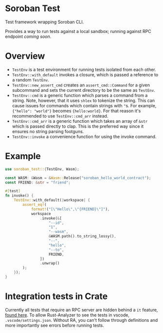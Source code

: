 Soroban Test
============

Test framework wrapping Soroban CLI.

Provides a way to run tests against a local sandbox; running against RPC endpoint _coming soon_.


Overview
========

- `TestEnv` is a test environment for running tests isolated from each other.
- `TestEnv::with_default` invokes a closure, which is passed a reference to a random `TestEnv`.
- `TestEnv::new_assert_cmd` creates an `assert_cmd::Command` for a given subcommand and sets the current
   directory to be the same as `TestEnv`.
- `TestEnv::cmd` is a generic function which parses a command from a string.
   Note, however, that it uses `shlex` to tokenize the string. This can cause issues
   for commands which contain strings with `"`s. For example, `{"hello": "world"}` becomes
   `{hello:world}`. For that reason it's recommended to use `TestEnv::cmd_arr` instead.
- `TestEnv::cmd_arr` is a generic function which takes an array of `&str` which is passed directly to clap.
   This is the preferred way since it ensures no string parsing footguns.
- `TestEnv::invoke` a convenience function for using the invoke command.


Example
=======

```rs
use soroban_test::{TestEnv, Wasm};

const WASM: &Wasm = &Wasm::Release("soroban_hello_world_contract");
const FRIEND: &str = "friend";

#[test]
fn invoke() {
    TestEnv::with_default(|workspace| {
        assert_eq!(
            format!("[\"Hello\",\"{FRIEND}\"]"),
            workspace
                .invoke(&[
                    "--id",
                    "1",
                    "--wasm",
                    &WASM.path().to_string_lossy(),
                    "--",
                    "hello",
                    "--to",
                    FRIEND,
                ])
                .unwrap()
        );
    });
}
```

Integration tests in Crate
==========================

Currently all tests that require an RPC server are hidden behind a `it` feature, [found here](./tests/it/integration). To allow Rust-Analyzer to see the tests in vscode, `.vscode/settings.json`. Without RA, you can't follow through definitions and more importantly see errors before running tests.
